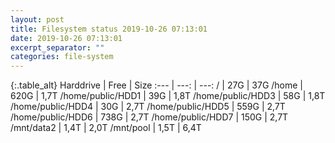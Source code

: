 ```yaml
---
layout: post
title: Filesystem status 2019-10-26 07:13:01
date: 2019-10-26 07:13:01
excerpt_separator: ""
categories: file-system
---
```

{:.table_alt}
Harddrive | Free | Size
:--- | ---: | ---:
/ | 27G | 37G
/home | 620G | 1,7T
/home/public/HDD1 | 39G | 1,8T
/home/public/HDD3 | 58G | 1,8T
/home/public/HDD4 | 30G | 2,7T
/home/public/HDD5 | 559G | 2,7T
/home/public/HDD6 | 738G | 2,7T
/home/public/HDD7 | 150G | 2,7T
/mnt/data2 | 1,4T | 2,0T
/mnt/pool | 1,5T | 6,4T

